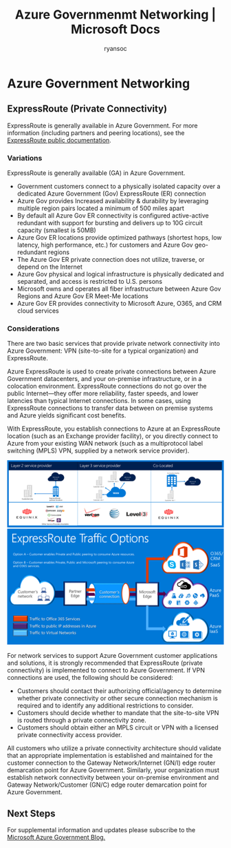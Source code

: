 ﻿---
title: Azure Governmenmt Networking | Microsoft Docs
description: This provides a comparison of features and guidance for private connectivity to e Government
services: Azure-Government
cloud: gov
documentationcenter: ''
author: ryansoc
manager: zakramer
editor: ''

ms.assetid: 3da70579-ecda-421a-8ebf-d52906334e9b
ms.service: multiple
ms.devlang: na
ms.topic: article
ms.tgt_pltfrm: na
ms.workload: azure-government
ms.date: 09/28/2016
ms.author: ryansoc

---
# Azure Government Networking
## ExpressRoute (Private Connectivity)
ExpressRoute is generally available in Azure Government. For more information (including partners and peering locations), see the [ExpressRoute public documentation](../expressroute/index.md).

### Variations
ExpressRoute is generally available (GA) in Azure Government. 

* Government customers connect to a physically isolated capacity over a dedicated Azure Government (Gov)  ExpressRoute (ER) connection
* Azure Gov provides Increased availability & durability by leveraging multiple region pairs located a minimum of 500 miles apart 
* By default all Azure Gov ER connectivity is configured active-active redundant with support for bursting and delivers up to 10G circuit capacity (smallest is 50MB)
* Azure Gov ER locations provide optimized pathways (shortest hops, low latency, high performance, etc.) for customers and Azure Gov geo-redundant regions
* The Azure Gov ER private connection does not utilize, traverse, or depend on the Internet
* Azure Gov physical and logical infrastructure is physically dedicated and separated, and access is restricted to U.S. persons
* Microsoft owns and operates all fiber infrastructure between Azure Gov Regions and Azure Gov ER Meet-Me locations
* Azure Gov ER provides connectivity to Microsoft Azure, O365, and CRM cloud services

### Considerations
There are two basic services that provide private network connectivity into Azure Government: VPN (site-to-site for a typical organization) and ExpressRoute.

Azure ExpressRoute is used to create private connections between Azure Government datacenters, and your on-premise infrastructure, or in a colocation environment. ExpressRoute connections do not go over the public Internet—they offer more reliability, faster speeds, and lower latencies than typical Internet connections. In some cases, using ExpressRoute connections to transfer data between on premise systems and Azure yields significant cost benefits.   

With ExpressRoute, you establish connections to Azure at an ExpressRoute location (such as an Exchange provider facility), or you directly connect to Azure from your existing WAN network (such as a multiprotocol label switching (MPLS) VPN, supplied by a network service provider).

![alt text](./media/azure-government-capability-private-connectivity-options.PNG)  ![alt text](./media/government-capability-expressroute.PNG)  

For network services to support Azure Government customer applications and solutions, it is strongly recommended that ExpressRoute (private connectivity) is implemented to connect to Azure Government. If VPN connections are used, the following should be considered:

* Customers should contact their authorizing official/agency to determine whether private connectivity or other secure connection mechanism is required and to identify any additional restrictions to consider.
* Customers should decide whether to mandate that the site-to-site VPN is routed through a private connectivity zone.
* Customers should obtain either an MPLS circuit or VPN with a licensed private connectivity access provider.

All customers who utilize a private connectivity architecture should validate that an appropriate implementation is established and maintained for the customer connection to the Gateway Network/Internet (GN/I) edge router demarcation point for Azure Government. Similarly, your organization must establish network connectivity between your on-premise environment and Gateway Network/Customer (GN/C) edge router demarcation point for Azure Government.

## Next Steps
For supplemental information and updates please subscribe to the
<a href="https://blogs.msdn.microsoft.com/azuregov/">Microsoft Azure Government Blog. </a>

